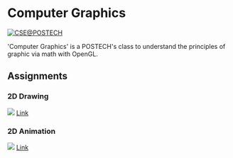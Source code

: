 # Computer Graphics
[![CSE@POSTECH](https://img.shields.io/badge/CSED451-POSTECH-c80150)](https://www.postech.ac.kr)

 'Computer Graphics' is a POSTECH's class to understand the principles of graphic via math with OpenGL.

## Assignments
### 2D Drawing
![](https://i.imgur.com/8u4R1cp.png)
 [Link](ASSN/ASSN1)
### 2D Animation
![](https://i.imgur.com/0XWLOOQ.png)
 [Link](ASSN/ASSN2)